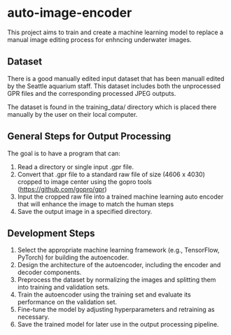 # auto-image-encoder

This project aims to train and create a machine learning model to
replace a manual image editing process for enhncing underwater images.

## Dataset

There is a good manually edited input dataset that has been manuall
 edited by the Seattle aquarium staff. This dataset includes both the unprocessed GPR files and the corresponding processed JPEG outputs.


 The dataset is found in the training_data/ directory which is placed there manually by the user on their local computer.

## General Steps for Output Processing

The goal is to have a program that can:

1. Read a directory or single input .gpr file.
2. Convert that .gpr file to a standard raw file of size (4606 x 4030) cropped to image center using the gopro tools (https://github.com/gopro/gpr)
3. Input the cropped raw file into a trained machine learning auto encoder that will enhance the image to match the human steps
4. Save the output image in a specified directory.


## Development Steps 

1. Select the appropriate machine learning framework (e.g., TensorFlow, PyTorch) for building the autoencoder.
2. Design the architecture of the autoencoder, including the encoder and decoder components.
3. Preprocess the dataset by normalizing the images and splitting them into training and validation sets.
4. Train the autoencoder using the training set and evaluate its performance on the validation set.
5. Fine-tune the model by adjusting hyperparameters and retraining as necessary.
6. Save the trained model for later use in the output processing pipeline.